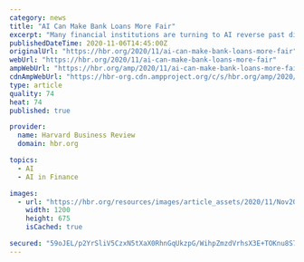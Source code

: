 ```yaml
---
category: news
title: "AI Can Make Bank Loans More Fair"
excerpt: "Many financial institutions are turning to AI reverse past discrimination in lending, and to foster a more inclusive economy. But many lenders find that artificial-intelligence-based engines exhibit many of the same biases as humans."
publishedDateTime: 2020-11-06T14:45:00Z
originalUrl: "https://hbr.org/2020/11/ai-can-make-bank-loans-more-fair"
webUrl: "https://hbr.org/2020/11/ai-can-make-bank-loans-more-fair"
ampWebUrl: "https://hbr.org/amp/2020/11/ai-can-make-bank-loans-more-fair"
cdnAmpWebUrl: "https://hbr-org.cdn.ampproject.org/c/s/hbr.org/amp/2020/11/ai-can-make-bank-loans-more-fair"
type: article
quality: 74
heat: 74
published: true

provider:
  name: Harvard Business Review
  domain: hbr.org

topics:
  - AI
  - AI in Finance

images:
  - url: "https://hbr.org/resources/images/article_assets/2020/11/Nov20_06_1215016292.jpg"
    width: 1200
    height: 675
    isCached: true

secured: "59oJEL/p2YrSliV5CzxN5tXaX0RhnGqUkzpG/WihpZmzdVrhsX3E+TOKnu8S7TOOYmVEaUqj8dbnL3BZtSy84DgoW8eNp+7WCLvcyBB67Jt1fFP05BiVc/28CZNcjGnd+ZUCGbtpqkPVHnAsspB55VHjsFlvmSBBbrIKvjeRl+NeH0KqdN3fS6icUoKRwSJNNe5jmpN+8N5z6glZIvMXHUyKRfET6L0ceLdAPmgh2b/moi2PrIt+cQZNBMH29N7xXZnkOgVXKhQXyFL6cbOSQI7yxYWGKGkMc7rIXJJ0EDVFDI/sbvVbIyVtmrGBXQwTKNi3bp0k3c7HX9RINJ1TqGqU3lUW+NmteKqrRTvvLKU=;qIgHjBggNxADm048DE599Q=="
---
```


